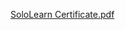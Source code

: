 [SoloLearn Certificate.pdf](https://github.com/user-attachments/files/17784496/SoloLearn.Certificate.pdf)
